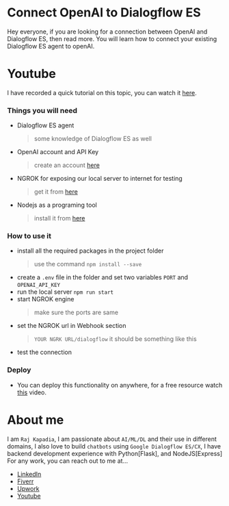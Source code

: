 # Connect OpenAI to Dialogflow ES
Hey everyone, if you are looking for a connection between OpenAI and Dialogflow ES, then read more. You will learn how to connect your existing Dialogflow ES agent to openAI.

# Youtube
I have recorded a quick tutorial on this topic, you can watch it [here]().

### Things you will need
* Dialogflow ES agent
    > some knowledge of Dialogflow ES as well
* OpenAI account and API Key
    > create an account [here](https://openai.com/)
* NGROK for exposing our local server to internet for testing
    > get it from [here](https://ngrok.com/)
* Nodejs as a programing tool
    > install it from [here](https://nodejs.org/en/download/)

### How to use it
* install all the required packages in the project folder
    > use the command `npm install --save`
* create a `.env` file in the folder and set two variables `PORT` and `OPENAI_API_KEY`
* run the local server `npm run start`
* start NGROK engine
    > make sure the ports are same
* set the NGROK url in Webhook section
    > `YOUR NGRK URL/dialogflow` it should be something like this
* test the connection

### Deploy
* You can deploy this functionality on anywhere, for a free resource watch [this](https://youtu.be/0BeYenl5BqQ) video.

# About me
I am `Raj Kapadia`, I am passionate about `AI/ML/DL` and their use in different domains, I also love to build `chatbots` using `Google Dialogflow ES/CX`, I have backend development experience with Python[Flask], and NodeJS[Express] For any work, you can reach out to me at...

* [LinkedIn](https://www.linkedin.com/in/rajkkapadia/)
* [Fiverr](https://www.fiverr.com/rajkkapadia​)
* [Upwork](https://www.upwork.com/freelancers/~0176aeacfcff7f1fc2)
* [Youtube](https://www.youtube.com/channel/UCOT01XvBSj12xQsANtTeAcQ)

